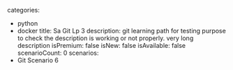 categories:
  - python
  - docker
title: Sa Git Lp 3
description: git learning path for testing purpose to check the description is working or not properly. very long description
isPremium: false
isNew: false
isAvailable: false
scenarioCount: 0
scenarios: 
  - Git Scenario 6
